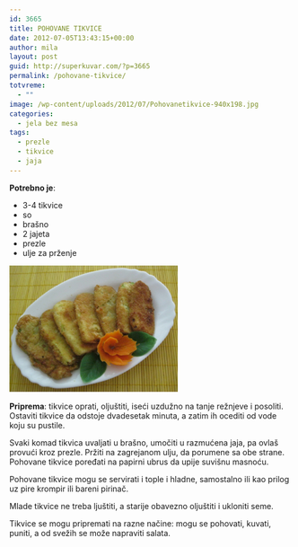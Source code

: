 ```yaml
---
id: 3665
title: POHOVANE TIKVICE
date: 2012-07-05T13:43:15+00:00
author: mila
layout: post
guid: http://superkuvar.com/?p=3665
permalink: /pohovane-tikvice/
totvreme:
  - ""
image: /wp-content/uploads/2012/07/Pohovanetikvice-940x198.jpg
categories:
  - jela bez mesa
tags:
  - prezle
  - tikvice
  - jaja
---
```

**Potrebno je**:

  * 3-4 tikvice
  * so
  * brašno
  * 2 jajeta
  * prezle
  * ulje za prženje

<img class="alignnone size-medium wp-image-3666" title="Pohovanetikvice" src="/wp-content/uploads/2012/07/Pohovanetikvice-1024x768.jpg" alt="" width="300" height="225" /> 

**Priprema**: tikvice oprati, oljuštiti, iseći uzdužno na tanje režnjeve i posoliti. Ostaviti tikvice da odstoje dvadesetak minuta, a zatim ih ocediti od vode koju su pustile.

Svaki komad tikvica uvaljati u brašno, umočiti u razmućena jaja, pa ovlaš provući kroz prezle. Pržiti na zagrejanom ulju, da porumene sa obe strane. Pohovane tikvice poređati na papirni ubrus da upije suvišnu masnoću.

Pohovane tikvice mogu se servirati i tople i hladne, samostalno ili kao prilog uz pire krompir ili bareni pirinač.

Mlade tikvice ne treba ljuštiti, a starije obavezno oljuštiti i ukloniti seme.

Tikvice se mogu pripremati na razne načine: mogu se pohovati, kuvati, puniti, a od svežih se može napraviti salata.